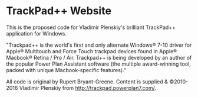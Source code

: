 # TrackPad++ Website #

This is the proposed code for Vladimir Plenskiy's brilliant TrackPad++ application for Windows.

"Trackpad++ is the world's first and only alternate Windows® 7-10 driver for Apple® Multitouch and Force Touch trackpad devices found in Apple® Macbook® Retina / Pro / Air. Trackpad++ is being developed by an author of the popular Power Plan Assistant software (the multiple award-winning tool, packed with unique Macbook-specific features)."

All code is original by Rupert Bryant-Greene. Content is supplied & ©2010-2016 Vladimir Plenskiy from http://trackpad.powerplan7.com/.
